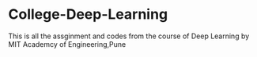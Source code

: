 # College-Deep-Learning
This is all the assginment and codes from the course of Deep Learning by MIT Academcy of Engineering,Pune

